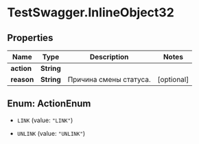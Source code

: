 # TestSwagger.InlineObject32

## Properties

Name | Type | Description | Notes
------------ | ------------- | ------------- | -------------
**action** | **String** |  | 
**reason** | **String** | Причина смены статуса. | [optional] 



## Enum: ActionEnum


* `LINK` (value: `"LINK"`)

* `UNLINK` (value: `"UNLINK"`)





